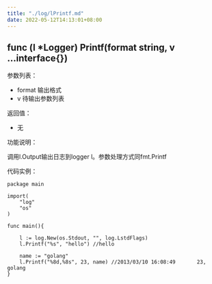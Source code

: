```yaml
---
title: "./log/lPrintf.md"
date: 2022-05-12T14:13:01+08:00
---
```

## func (l *Logger) Printf(format string, v ...interface{})

参数列表：

- format 输出格式
- v 待输出参数列表

返回值：

- 无

功能说明：

调用l.Output输出日志到logger l。参数处理方式同fmt.Printf

代码实例：

	package main

	import(
		"log"
		"os"
	)

	func main(){

		l := log.New(os.Stdout, "", log.LstdFlags)
		l.Printf("%s", "hello")	//hello

		name := "golang"
		l.Printf("%8d,%8s", 23, name) //2013/03/10 16:08:49       23,  golang
	}

